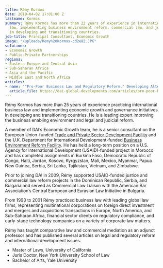 ```yaml
---
title: Rémy Kormos
date: 2018-04-02 17:01:00 Z
lastname: Kormos
summary: Rémy Kormos has more than 22 years of experience in international business
  law, implementing business environment reform, commercial law, and judicial reform
  in developing and transitioning countries.
job-title: Principal Consultant, Economic Growth
image: "/uploads/Remy%20Kormos-cd2e82.JPG"
solutions:
- Economic Growth
- Public-Private Partnerships
regions:
- Eastern Europe and Central Asia
- Sub-Saharan Africa
- Asia and the Pacific
- Middle East and North Africa
articles:
- name: '"Pro-Poor Business Law and Regulatory Reform," Developing Alternatives'
  article_file: https://dai-global-developments.com/articles/pro-poor-business-law-and-regulatory-reform/
---
```


Rémy Kormos has more than 25 years of experience practicing international business law and implementing economic growth and governance initiatives in developing and transitioning countries. He is a leading expert improving the business enabling environment and legal and judicial reform.  

A member of DAI’s Economic Growth team, he is a senior consultant on the European Union-funded [Trade and Private Sector Development Facility](https://www.dai.com/our-work/projects/worldwide-trade-private-sector-development-and-engagement-and-regional-integration-facility) and the U.K. Department for International Development-funded [Business Environment Reform Facility](https://www.dai.com/our-work/projects/worldwide-business-environment-reform-facility-berf). He has held a long-term position on a U.S. Agency for International Development (USAID)-funded project in Morocco and has completed assignments in Burkina Faso, Democratic Republic of Congo, Haiti, Jordan, Kosovo, Kyrgyzstan, Mali, Mexico, Myanmar, Papua New Guinea, Serbia, Sri Lanka, Tajikistan, Vietnam, and Zimbabwe.  

Prior to joining DAI in 2009, Rémy supported USAID-funded justice and commercial law reform projects in the Dominican Republic, Serbia, and Bulgaria and served as Commercial Law Liaison with the American Bar Association’s Central European and Eurasian Law Initiative in Bulgaria. 

From 1993 to 2001 Rémy practiced business law with leading global law firms, representing multinational corporations on foreign direct investment and mergers and acquisitions transactions in Europe, North America, and Sub-Saharan Africa, financial sector clients on regulatory compliance, and early-stage technology companies on a variety of corporate law matters.

Rémy has taught comparative law and commercial mediation as an adjunct professor and has published several articles on legal and regulatory reform and international development issues.  
 
* Master of Laws, University of California
* Juris Doctor, New York University School of Law
* Bachelor of Arts, Yale University